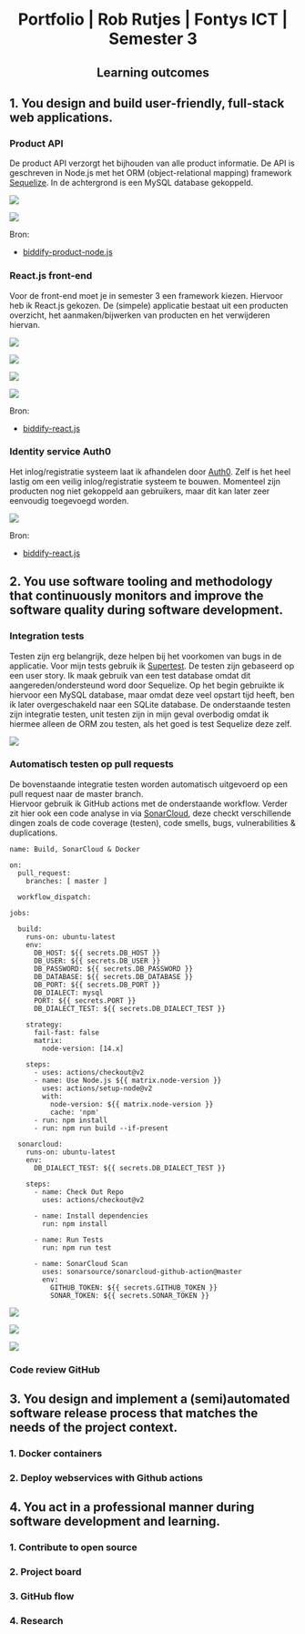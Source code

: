 <div align="center">
    <h1>Portfolio | Rob Rutjes | Fontys ICT | Semester 3</h1>
</div>

<div align="center">
    <h2>Learning outcomes</h2>
</div>

## 1. You design and build user-friendly, full-stack web applications.

### Product API
De product API verzorgt het bijhouden van alle product informatie. 
De API is geschreven in Node.js met het ORM (object-relational mapping) framework [Sequelize](https://sequelize.org/). 
In de achtergrond is een MySQL database gekoppeld. 

![](https://i.ibb.co/bdfR0hZ/Product-api-response.png)

![](https://i.ibb.co/frcG7Zv/Product-api-routes.png)

Bron:
- [biddify-product-node.js](https://github.com/Biddify/biddify-product-node.js)

### React.js front-end
Voor de front-end moet je in semester 3 een framework kiezen. 
Hiervoor heb ik React.js gekozen. De (simpele) applicatie bestaat uit een producten overzicht, het aanmaken/bijwerken van producten en het verwijderen hiervan.

![](https://i.ibb.co/xj3TgJ7/Product-list.png)

![](https://i.ibb.co/gVsvMps/Product-add.png)

![](https://i.ibb.co/4p18qJY/Product-update.png)

![](https://i.ibb.co/M61snXy/Product-view.png)

Bron:
- [biddify-react.js](https://github.com/Biddify/biddify-react.js)

### Identity service Auth0
Het inlog/registratie systeem laat ik afhandelen door [Auth0](https://auth0.com/). 
Zelf is het heel lastig om een veilig inlog/registratie systeem te bouwen. 
Momenteel zijn producten nog niet gekoppeld aan gebruikers, maar dit kan later zeer eenvoudig toegevoegd worden. 

![](https://i.ibb.co/tbf7PbK/Auth0.png)

Bron:
- [biddify-react.js](https://github.com/Biddify/biddify-react.js)

## 2. You use software tooling and methodology that continuously monitors and improve the software quality during software development.

### Integration tests
Testen zijn erg belangrijk, deze helpen bij het voorkomen van bugs in de applicatie. Voor mijn tests gebruik ik [Supertest](https://www.npmjs.com/package/supertest). De testen zijn gebaseerd op een user story. 
Ik maak gebruik van een test database omdat dit aangereden/ondersteund word door Sequelize. Op het begin gebruikte ik hiervoor een MySQL database, maar omdat deze veel opstart tijd heeft, ben ik later overgeschakeld naar een SQLite database. 
De onderstaande testen zijn integratie testen, unit testen zijn in mijn geval overbodig omdat ik hiermee alleen de ORM zou testen, als het goed is test Sequelize deze zelf. 

![](https://i.ibb.co/3spNkZp/Product-tests.png)

### Automatisch testen op pull requests
De bovenstaande integratie testen worden automatisch uitgevoerd op een pull request naar de master branch.  
Hiervoor gebruik ik GitHub actions met de onderstaande workflow. Verder zit hier ook een code analyse in via [SonarCloud](https://sonarcloud.io/), deze checkt verschillende dingen zoals de code coverage (testen), code smells, bugs, vulnerabilities & duplications.
```
name: Build, SonarCloud & Docker

on:
  pull_request:
    branches: [ master ]

  workflow_dispatch:

jobs:

  build:
    runs-on: ubuntu-latest
    env:
      DB_HOST: ${{ secrets.DB_HOST }}
      DB_USER: ${{ secrets.DB_USER }}
      DB_PASSWORD: ${{ secrets.DB_PASSWORD }}
      DB_DATABASE: ${{ secrets.DB_DATABASE }}
      DB_PORT: ${{ secrets.DB_PORT }}
      DB_DIALECT: mysql
      PORT: ${{ secrets.PORT }}
      DB_DIALECT_TEST: ${{ secrets.DB_DIALECT_TEST }}
      
    strategy:
      fail-fast: false
      matrix:
        node-version: [14.x]
  
    steps:
      - uses: actions/checkout@v2
      - name: Use Node.js ${{ matrix.node-version }}
        uses: actions/setup-node@v2
        with:
          node-version: ${{ matrix.node-version }}
          cache: 'npm'
      - run: npm install
      - run: npm run build --if-present

  sonarcloud:
    runs-on: ubuntu-latest
    env:
      DB_DIALECT_TEST: ${{ secrets.DB_DIALECT_TEST }}
      
    steps:
      - name: Check Out Repo
        uses: actions/checkout@v2

      - name: Install dependencies
        run: npm install

      - name: Run Tests
        run: npm run test

      - name: SonarCloud Scan
        uses: sonarsource/sonarcloud-github-action@master
        env:
          GITHUB_TOKEN: ${{ secrets.GITHUB_TOKEN }}
          SONAR_TOKEN: ${{ secrets.SONAR_TOKEN }}
```

![](https://i.ibb.co/L8ywdkp/Sonarcloud.png)

![](https://i.ibb.co/19Xb6LX/Github-actions.png)

![](https://i.ibb.co/89Bh0Z9/Github-actions-sonarcloud.png)

### Code review GitHub

## 3. You design and implement a (semi)automated software release process that matches the needs of the project context.

### 1. Docker containers

### 2. Deploy webservices with Github actions

## 4. You act in a professional manner during software development and learning.

### 1. Contribute to open source

### 2. Project board

### 3. GitHub flow

### 4. Research

